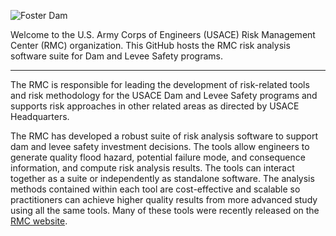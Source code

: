 ![Foster Dam](https://user-images.githubusercontent.com/123974306/232249601-8671f52c-2f70-4835-921e-309fa844c97d.JPG)

Welcome to the U.S. Army Corps of Engineers (USACE) Risk Management Center (RMC) organization. This GitHub hosts the RMC risk analysis software suite for Dam and Levee Safety programs. 

***

The RMC is responsible for leading the development of risk-related tools and risk methodology for the USACE Dam and Levee Safety programs and supports risk approaches in other related areas as directed by USACE Headquarters. 

The RMC has developed a robust suite of risk analysis software to support dam and levee safety investment decisions. The tools allow engineers to generate quality flood hazard, potential failure mode, and consequence information, and compute risk analysis results. The tools can interact together as a suite or independently as standalone software. The analysis methods contained within each tool are cost-effective and scalable so practitioners can achieve higher quality results from more advanced study using all the same tools. Many of these tools were recently released on the [RMC website](https://www.rmc.usace.army.mil).
